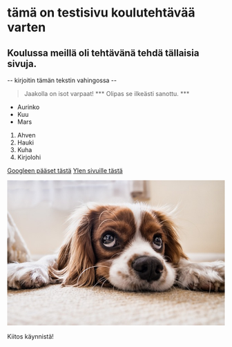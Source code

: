 # tämä on testisivu koulutehtävää varten

## Koulussa meillä oli tehtävänä tehdä tällaisia sivuja.


-- kirjoitin tämän tekstin vahingossa --

> Jaakolla on isot varpaat! 
*** Olipas se ilkeästi sanottu. ***


- Aurinko
- Kuu
- Mars

1. Ahven
2. Hauki
3. Kuha
4. Kirjolohi


[Googleen pääset tästä](www.google.fi)
[Ylen sivuille tästä](www.yle.fi)

![Tessu](/img/tessu.jpg)


Kiitos käynnistä!
